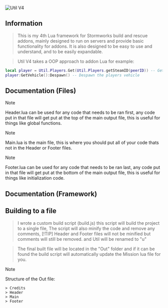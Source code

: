 ![Util V4](https://github.com/PirateJake2000/Util-V4/assets/79664479/ada75f80-146d-4d2b-a633-21b38e2e6b7a)
## Information
> This is my 4th Lua framework for Stormworks build and rescue addons, mainly designed to run on servers and provide basic functionality for addons. It is also designed to be easy to use and understand, and to be easily expandable.


> Util V4 takes a OOP approach to addon Lua for example:

```lua
local player = Util.Players.Get(Util.Players.getSteamID(peerID)) -- Get the player object using the peerID
player:GetVehicle():Despawn() -- Despawn the players vehicle
```

## Documentation (Files)

> [!NOTE]
> Header.lua can be used for any code that needs to be ran first, any code put in that file will get put at the top of the main output file, this is useful for things like global functions.

> [!NOTE]
> Main.lua is the main file, this is where you should put all of your code thats not in the Header or Footer files.

> [!NOTE]
> Footer.lua can be used for any code that needs to be ran last, any code put in that file will get put at the bottom of the main output file, this is useful for things like initialization code.

## Documentation (Framework)

## Building to a file

> I wrote a custom build script (build.js) this script will build the project to a single file, The script will also minify the code and remove any comments,
> [!TIP]
> Header and Footer files will not be minified but comments will still be removed. and Util will be renamed to "u"

> The final built file will be located in the "Out" folder and if it can be found the build script will automatically update the Mission lua file for you.

> [!NOTE]
> Structure of the Out file:

```
> Credits
> Header
> Main
> Footer
```
